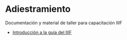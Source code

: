 # Adiestramiento
Documentación y material de taller para capacitación IIIF

* [Introducción a la guía del IIIF](https://iiif.github.io/training/intro-to-iiif/)
